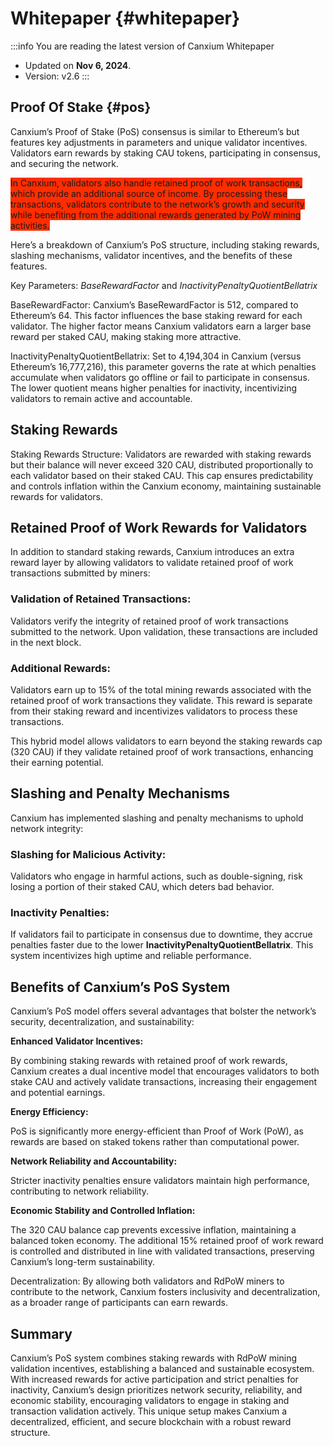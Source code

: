 # Whitepaper {#whitepaper}

:::info You are reading the latest version of Canxium Whitepaper

- Updated on **Nov 6, 2024**.
- Version: v2.6
  :::
  
## Proof Of Stake {#pos}

Canxium’s Proof of Stake (PoS) consensus is similar to Ethereum’s but features key adjustments in parameters and unique validator incentives. Validators earn rewards by staking CAU tokens, participating in consensus, and securing the network.

<span style="background-color: #ff2d00"> In Canxium, validators also handle retained proof of work transactions, which provide an additional source of income. By processing these transactions, validators contribute to the network’s growth and security while benefiting from the additional rewards generated by PoW mining activities. </span>

Here’s a breakdown of Canxium’s PoS structure, including staking rewards, slashing mechanisms, validator incentives, and the benefits of these features.

Key Parameters: *BaseRewardFactor* and *InactivityPenaltyQuotientBellatrix*

BaseRewardFactor: Canxium’s BaseRewardFactor is 512, compared to Ethereum’s 64. This factor influences the base staking reward for each validator. The higher factor means Canxium validators earn a larger base reward per staked CAU, making staking more attractive.

InactivityPenaltyQuotientBellatrix: Set to 4,194,304 in Canxium (versus Ethereum’s 16,777,216), this parameter governs the rate at which penalties accumulate when validators go offline or fail to participate in consensus. The lower quotient means higher penalties for inactivity, incentivizing validators to remain active and accountable.

## Staking Rewards
Staking Rewards Structure: Validators are rewarded with staking rewards but their balance will never exceed 320 CAU, distributed proportionally to each validator based on their staked CAU. This cap ensures predictability and controls inflation within the Canxium economy, maintaining sustainable rewards for validators.

## Retained Proof of Work Rewards for Validators

In addition to standard staking rewards, Canxium introduces an extra reward layer by allowing validators to validate retained proof of work transactions submitted by miners:

### Validation of Retained Transactions:
Validators verify the integrity of retained proof of work transactions submitted to the network. Upon validation, these transactions are included in the next block.

### Additional Rewards:
Validators earn up to 15% of the total mining rewards associated with the retained proof of work transactions they validate. This reward is separate from their staking reward and incentivizes validators to process these transactions.

This hybrid model allows validators to earn beyond the staking rewards cap (320 CAU) if they validate retained proof of work transactions, enhancing their earning potential.

## Slashing and Penalty Mechanisms

Canxium has implemented slashing and penalty mechanisms to uphold network integrity:

### Slashing for Malicious Activity:
Validators who engage in harmful actions, such as double-signing, risk losing a portion of their staked CAU, which deters bad behavior.

### Inactivity Penalties:
If validators fail to participate in consensus due to downtime, they accrue penalties faster due to the lower **InactivityPenaltyQuotientBellatrix**. This system incentivizes high uptime and reliable performance.

## Benefits of Canxium’s PoS System
Canxium’s PoS model offers several advantages that bolster the network’s security, decentralization, and sustainability:

<strong>Enhanced Validator Incentives:</strong>

By combining staking rewards with retained proof of work rewards, Canxium creates a dual incentive model that encourages validators to both stake CAU and actively validate transactions, increasing their engagement and potential earnings.

<strong>Energy Efficiency:</strong>

PoS is significantly more energy-efficient than Proof of Work (PoW), as rewards are based on staked tokens rather than computational power.

<strong>Network Reliability and Accountability:</strong>

Stricter inactivity penalties ensure validators maintain high performance, contributing to network reliability.

<strong>Economic Stability and Controlled Inflation:</strong>

The 320 CAU balance cap prevents excessive inflation, maintaining a balanced token economy. The additional 15% retained proof of work reward is controlled and distributed in line with validated transactions, preserving Canxium’s long-term sustainability.

Decentralization: By allowing both validators and RdPoW miners to contribute to the network, Canxium fosters inclusivity and decentralization, as a broader range of participants can earn rewards.

## Summary
Canxium’s PoS system combines staking rewards with RdPoW mining validation incentives, establishing a balanced and sustainable ecosystem. With increased rewards for active participation and strict penalties for inactivity, Canxium’s design prioritizes network security, reliability, and economic stability, encouraging validators to engage in staking and transaction validation actively. This unique setup makes Canxium a decentralized, efficient, and secure blockchain with a robust reward structure.
